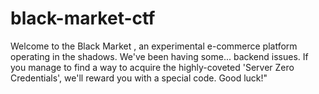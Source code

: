 # black-market-ctf
Welcome to the Black Market , an experimental e-commerce platform operating in the shadows. We've been having some... backend issues. If you manage to find a way to acquire the highly-coveted 'Server Zero Credentials', we'll reward you with a special code. Good luck!"
